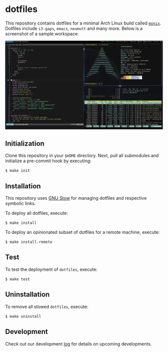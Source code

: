 # dotfiles

This repository contains dotfiles for a minimal Arch Linux build called [`monix`](https://github.com/atreyasha/monix). Dotfiles include `i3-gaps`, `emacs`, `neomutt` and many more. Below is a screenshot of a sample workspace:

<p align="center">
<img src="./docs/screenshot.png" width="800">
</p>

## Initialization

Clone this repository in your `$HOME` directory. Next, pull all submodules and initialize a pre-commit hook by executing:

```
$ make init
```

## Installation

This repository uses [GNU Stow](https://www.gnu.org/software/stow/) for managing dotfiles and respective symbolic links.

To deploy all dotfiles, execute:

```
$ make install
```

To deploy an opinionated subset of dotfiles for a remote machine, execute:

```
$ make install.remote
```

## Test

To test the deployment of `dotfiles`, execute:

```
$ make test
```

## Uninstallation

To remove all stowed `dotfiles`, execute:

```
$ make uninstall
```

## Development

Check out our development [log](./docs/develop.md) for details on upcoming developments.
